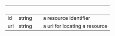 
|&nbsp;|&nbsp;|&nbsp;|&nbsp;|
|---|---|---|---|
| id | string | | a resource identifier |
| uri | string | | a uri for locating a resource |
